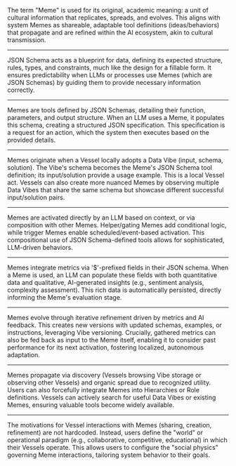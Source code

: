 The term "Meme" is used for its original, academic meaning: a unit of
cultural information that replicates, spreads, and evolves. This aligns with
system Memes as shareable, adaptable tool definitions (ideas/behaviors) that
propagate and are refined within the AI ecosystem, akin to cultural transmission.


---

JSON Schema acts as a blueprint for data, defining its expected structure,
rules, types, and constraints, much like the design for a fillable form.
It ensures predictability when LLMs or processes use Memes (which are JSON
Schemas) by guiding them to provide necessary information correctly.


---

Memes are tools defined by JSON Schemas, detailing their function, parameters,
and output structure. When an LLM uses a Meme, it populates this schema,
creating a structured JSON specification. This specification is a request
for an action, which the system then executes based on the provided details.


---

Memes originate when a Vessel locally adopts a Data Vibe (input, schema,
solution). The Vibe's schema becomes the Meme's JSON Schema tool definition;
its input/solution provide a usage example. This is a local Vessel act.
Vessels can also create more nuanced Memes by observing multiple Data Vibes
that share the same schema but showcase different successful input/solution pairs.


---

Memes are activated directly by an LLM based on context, or via composition
with other Memes. Helper/gating Memes add conditional logic, while trigger
Memes enable scheduled/event-based activation. This compositional use of
JSON Schema-defined tools allows for sophisticated, LLM-driven behaviors.


---

Memes integrate metrics via '$'-prefixed fields in their JSON schema.
When a Meme is used, an LLM can populate these fields with both quantitative
data and qualitative, AI-generated insights (e.g., sentiment analysis,
complexity assessment). This rich data is automatically persisted, directly
informing the Meme's evaluation stage.


---

Memes evolve through iterative refinement driven by metrics and AI feedback.
This creates new versions with updated schemas, examples, or instructions,
leveraging Vibe versioning. Crucially, gathered metrics can also be fed
back as input to the Meme itself, enabling it to consider past performance
for its next activation, fostering localized, autonomous adaptation.


---

Memes propagate via discovery (Vessels browsing Vibe storage or observing
other Vessels) and organic spread due to recognized utility. Users can also
forcefully integrate Memes into Hierarchies or Role definitions. Vessels
can actively search for useful Data Vibes or existing Memes, ensuring
valuable tools become widely available.


---

The motivations for Vessel interactions with Memes (sharing, creation,
refinement) are not hardcoded. Instead, users define the "world" or
operational paradigm (e.g., collaborative, competitive, educational) in
which their Vessels operate. This allows users to configure the "social
physics" governing Meme interactions, tailoring system behavior to their goals.
